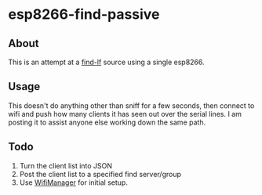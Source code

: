 # esp8266-find-passive

## About
This is an attempt at a [find-lf](https://github.com/schollz/find-lf) source using a single esp8266.

## Usage
This doesn't do anything other than sniff for a few seconds, then connect to wifi and push how many clients it has seen out over the serial lines.
I am posting it to assist anyone else working down the same path.

## Todo
1. Turn the client list into JSON
2. Post the client list to a specified find server/group
3. Use [WifiManager](https://github.com/tzapu/WiFiManager) for initial setup.
